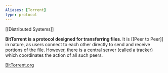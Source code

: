 ```yaml
---
Aliases: [Torrent]
type: protocol
---
```

[[Distributed Systems]]

**BitTorrent is a protocol designed for transferring files**. It is [[Peer to Peer]] in nature, as users connect to each other directly to send and receive portions of the file. However, there is a central server (called a tracker) which coordinates the action of all such peers.

[BitTorrent.org](https://www.bittorrent.org)
